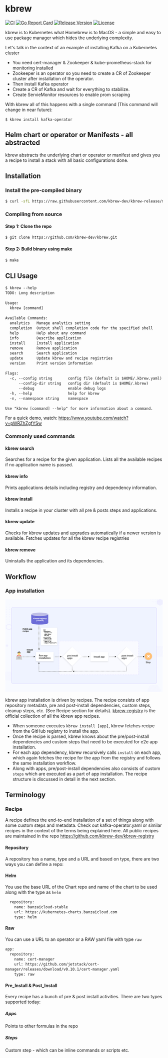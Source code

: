 # kbrew

[![CI](https://github.com/kbrew-dev/kbrew/actions/workflows/go.yml/badge.svg)](https://github.com/kbrew-dev/kbrew/actions/workflows/go.yml) [![Go Report Card](https://goreportcard.com/badge/github.com/kbrew-dev/kbrew)](https://goreportcard.com/report/github.com/kbrew-dev/kbrew)
[![Release Version](https://img.shields.io/github/v/release/kbrew-dev/kbrew?label=kbrew)](https://github.com/kbrew-dev/kbrew/releases/latest)
[![License](https://img.shields.io/github/license/kbrew-dev/kbrew?color=light%20green&logo=github)](https://github.com/kbrew-dev/kbrew/blob/main/LICENSE)

kbrew is to Kubernetes what Homebrew is to MacOS - a simple and easy to use package manager which hides the underlying complexity.

Let's talk in the context of an example of installing Kafka on a Kubernetes cluster
 - You need cert-manager & Zookeeper & kube-prometheus-stack for monitoring installed
 - Zookeeper is an operator so you need to create a CR of Zookeeper cluster after installation of the operator.
 - Then install Kafka operator
 - Create a CR of Kafka and wait for everything to stabilize.
 - Create ServieMonitor resources to enable prom scraping

With kbrew all of this happens with a single command (This command will change in near future):

```
$ kbrew install kafka-operator
```
## Helm chart or operator or Manifests - all abstracted

kbrew abstracts the underlying chart or operator or manifest and gives you a recipe to install a stack with all basic configurations done.

## Installation

### Install the pre-compiled binary

```bash
$ curl -sfL https://raw.githubusercontent.com/kbrew-dev/kbrew-release/main/install.sh | sh
```

### Compiling from source

#### Step 1: Clone the repo

```bash
$ git clone https://github.com/kbrew-dev/kbrew.git
```

#### Step 2: Build binary using make

```bash
$ make
```

## CLI Usage

```
$ kbrew --help
TODO: Long description

Usage:
  kbrew [command]

Available Commands:
  analytics   Manage analytics setting
  completion  Output shell completion code for the specified shell
  help        Help about any command
  info        Describe application
  install     Install application
  remove      Remove application
  search      Search application
  update      Update kbrew and recipe registries
  version     Print version information

Flags:
  -c, --config string       config file (default is $HOME/.kbrew.yaml)
      --config-dir string   config dir (default is $HOME/.kbrew)
      --debug               enable debug logs
  -h, --help                help for kbrew
  -n, --namespace string    namespace

Use "kbrew [command] --help" for more information about a command.
```

For a quick demo, watch: https://www.youtube.com/watch?v=pWRZhZgfYSw 

### Commonly used commands

#### kbrew search

Searches for a recipe for the given application. Lists all the available recipes if no application name is passed.

#### kbrew info

Prints applications details including registry and dependency information. 

#### kbrew install

Installs a recipe in your cluster with all pre & posts steps and applications.

#### kbrew update

Checks for kbrew updates and upgrades automatically if a newer version is available.
Fetches updates for all the kbrew recipe registries

#### kbrew remove 

Uninstalls the application and its dependencies.

## Workflow

### App installation

![kbrew-install](./images/kbrew-install.png)

kbrew app installation is driven by recipes. The recipe consists of app repository metadata, pre and post-install dependencies, custom steps, cleanup steps, etc. (See Recipe section for details). [kbrew-registry](https://github.com/kbrew-dev/kbrew-registry) is the official collection of all the kbrew app recipes. 
- When someone executes `kbrew install [app]`, kbrew fetches recipe from the GitHub registry to install the app.
- Once the recipe is parsed, kbrew knows about the pre/post-install dependencies and custom steps that need to be executed for e2e app installation.
- For each app dependency, kbrew recursively calls `install` on each app, which again fetches the recipe for the app from the registry and follows the same installation workflow. 
- Along with apps, pre/post-install dependencies also consists of custom `steps` which are executed as a part of app installation. The recipe structure is discussed in detail in the next section.

## Terminology

### Recipe

A recipe defines the end-to-end installation of a set of things along with some custom steps and metadata. 
Check out kafka-operator.yaml or similar recipes in the context of the terms being explained here. 
All public recipes are maintained in the repo https://github.com/kbrew-dev/kbrew-registry 

#### Repository

A repository has a name, type and a URL and based on type, there are two ways you can define a repo:

#### Helm

You use the base URL of the Chart repo and name of the chart to be used along with the type as `helm`

```
  repository:
    name: banzaicloud-stable
    url: https://kubernetes-charts.banzaicloud.com
    type: helm
```
#### Raw

You can use a URL to an operator or a RAW yaml file with type `raw`

```
app:
  repository:
    name: cert-manager
    url: https://github.com/jetstack/cert-manager/releases/download/v0.10.1/cert-manager.yaml
    type: raw
```

#### Pre_Install & Post_Install

Every recipe has a bunch of pre & post install activities. There are two types supported today:

##### Apps

Points to other formulas in the repo

##### Steps

Custom step - which can be inline commands or scripts etc.
